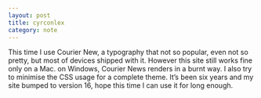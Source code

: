 ```yaml
---
layout: post
title: cyrconlex
category: note
---
```


<div class=txt>
  <p>This time I use Courier New, a typography that not so popular, even not so pretty, but most of devices shipped with it. However this site still works fine only on a Mac. on Windows, Courier News renders in a burnt way. I also try to minimise the CSS usage for a complete theme. It’s been six years and my site bumped to version 16, hope this time I can use it for long enough.</p>
</div>